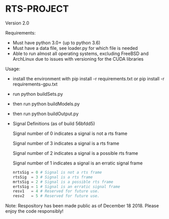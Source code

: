 # RTS-PROJECT

Version 2.0

Requirements:
  * Must have python 3.0+ (up to python 3.6)
  * Must have a data file, see loader.py for which file is needed
  * Able to run almost all operating systems, excluding FreeBSD and ArchLinux due to issues with versioning for the CUDA libraries

Usage:
  - install the environment with pip install -r requirements.txt or pip install -r requirements-gpu.txt
  - run python buildSets.py
  - then run python buildModels.py
  - then run python buildOutput.py
  - Signal Definitions (as of build  56bfdd5)

      Signal number of 0 indicates a signal is not a rts frame
      
      Signal number of 3 indicates a signal is a rts frame
      
      Signal number of 2 indicates a signal is a possible rts frame
      
      Signal number of 1 indicates a signal is an erratic signal frame
      
      
      ```python
      nrtsSig = 0 # Signal is not a rts frame
      rtsSig  = 3 # Signal is a rts frame
      mrtsSig = 2 # Signal is a possible rts frame
      ertsSig = 1 # Signal is an erratic signal frame
      resv1   = 4 # Reserved for future use.
      resv2   = 5 # Reserved for future use.
      ```


Note: Respository has been made public as of December 18 2018. Please enjoy the code responsibly!
